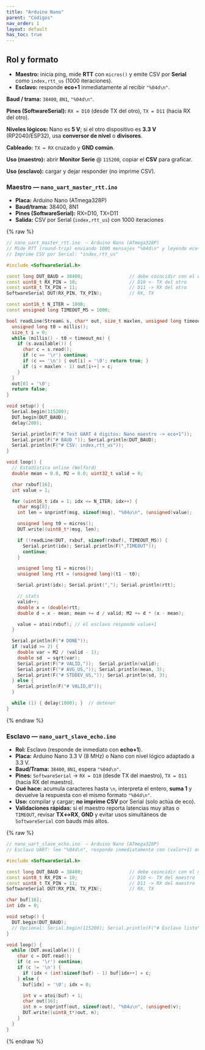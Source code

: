 ```yaml
---
title: "Arduino Nano"
parent: "Códigos"
nav_order: 1
layout: default
has_toc: true
---
```


## Rol y formato

- **Maestro:** inicia ping, mide **RTT** con `micros()` y emite CSV por **Serial** como `index,rtt_us` (1000 iteraciones).
- **Esclavo:** responde **eco+1** inmediatamente al recibir `"%04d\n"`.

**Baud / trama:** `38400`, `8N1`, `"%04d\n"`.

**Pines (SoftwareSerial):** `RX = D10` (desde TX del otro), `TX = D11` (hacia RX del otro).

**Niveles lógicos:** Nano es **5 V**; si el otro dispositivo es **3.3 V** (RP2040/ESP32), usa **conversor de nivel** o **divisores**.

**Cableado:** `TX ↔ RX` cruzado y **GND común**.

**Uso (maestro):** abrir **Monitor Serie** @ `115200`, copiar el **CSV** para graficar.

**Uso (esclavo):** cargar y dejar responder (no imprime CSV).

### Maestro — `nano_uart_master_rtt.ino`

- **Placa:** Arduino Nano (ATmega328P)  
- **Baud/trama:** 38400, 8N1  
- **Pines (SoftwareSerial):** RX=D10, TX=D11  
- **Salida:** CSV por Serial (`index,rtt_us`) con 1000 iteraciones

{% raw %}
~~~cpp
// nano_uart_master_rtt.ino  — Arduino Nano (ATmega328P)
// Mide RTT (round-trip) enviando 1000 mensajes "%04d\n" y leyendo eco+1.
// Imprime CSV por Serial: "index,rtt_us"

#include <SoftwareSerial.h>

const long DUT_BAUD = 38400;                 // debe coincidir con el esclavo
const uint8_t RX_PIN = 10;                   // D10 <- TX del otro
const uint8_t TX_PIN = 11;                   // D11 -> RX del otro
SoftwareSerial DUT(RX_PIN, TX_PIN);          // RX, TX

const uint16_t N_ITER = 1000;
const unsigned long TIMEOUT_MS = 1000;

bool readLine(Stream& s, char* out, size_t maxlen, unsigned long timeout_ms) {
  unsigned long t0 = millis();
  size_t i = 0;
  while (millis() - t0 < timeout_ms) {
    if (s.available()) {
      char c = s.read();
      if (c == '\r') continue;
      if (c == '\n') { out[i] = '\0'; return true; }
      if (i < maxlen - 1) out[i++] = c;
    }
  }
  out[0] = '\0';
  return false;
}

void setup() {
  Serial.begin(115200);
  DUT.begin(DUT_BAUD);
  delay(200);

  Serial.println(F("# Test UART 4 digitos: Nano maestro -> eco+1"));
  Serial.print(F("# BAUD ")); Serial.println(DUT_BAUD);
  Serial.println(F("# CSV: index,rtt_us"));
}

void loop() {
  // Estadística online (Welford)
  double mean = 0.0, M2 = 0.0; uint32_t valid = 0;

  char rxbuf[16];
  int value = 1;

  for (uint16_t idx = 1; idx <= N_ITER; idx++) {
    char msg[8];
    int len = snprintf(msg, sizeof(msg), "%04u\n", (unsigned)value);

    unsigned long t0 = micros();
    DUT.write((uint8_t*)msg, len);

    if (!readLine(DUT, rxbuf, sizeof(rxbuf), TIMEOUT_MS)) {
      Serial.print(idx); Serial.println(F(",TIMEOUT"));
      continue;
    }

    unsigned long t1 = micros();
    unsigned long rtt = (unsigned long)(t1 - t0);

    Serial.print(idx); Serial.print(","); Serial.println(rtt);

    // stats
    valid++;
    double x = (double)rtt;
    double d = x - mean; mean += d / valid; M2 += d * (x - mean);

    value = atoi(rxbuf); // el esclavo responde value+1
  }

  Serial.println(F("# DONE"));
  if (valid >= 2) {
    double var = M2 / (valid - 1);
    double sd  = sqrt(var);
    Serial.print(F("# VALID,"));  Serial.println(valid);
    Serial.print(F("# AVG_US,")); Serial.println(mean, 3);
    Serial.print(F("# STDDEV_US,")); Serial.println(sd, 3);
  } else {
    Serial.println(F("# VALID,0"));
  }

  while (1) { delay(1000); }  // detener
}
~~~
{% endraw %}

### Esclavo — `nano_uart_slave_echo.ino`

- **Rol:** Esclavo (responde de inmediato con **echo+1**).
- **Placa:** Arduino Nano 3.3 V (8 MHz) o Nano con nivel lógico adaptado a 3.3 V.
- **Baud/Trama:** `38400`, `8N1`, espera `"%04d\n"`.
- **Pines:** `SoftwareSerial` → `RX = D10` (desde TX del maestro), `TX = D11` (hacia RX del maestro).
- **Qué hace:** acumula caracteres hasta `\n`, interpreta el entero, **suma 1** y devuelve la respuesta con el mismo formato `"%04d\n"`.
- **Uso:** compilar y cargar; **no imprime CSV** por Serial (solo actúa de eco).
- **Validaciones rápidas:** si el maestro reporta latencias muy altas o `TIMEOUT`, revisar **TX↔RX**, **GND** y evitar usos simultáneos de `SoftwareSerial` con bauds más altos.

{% raw %}
~~~cpp
// nano_uart_slave_echo.ino  — Arduino Nano (ATmega328P)
// Esclavo UART: lee "%04d\n", responde inmediatamente con (valor+1) en el mismo formato.

#include <SoftwareSerial.h>

const long DUT_BAUD = 38400;                 // debe coincidir con el maestro
const uint8_t RX_PIN = 10;                   // D10 <- TX del maestro
const uint8_t TX_PIN = 11;                   // D11 -> RX del maestro
SoftwareSerial DUT(RX_PIN, TX_PIN);          // RX, TX

char buf[16];
int idx = 0;

void setup() {
  DUT.begin(DUT_BAUD);
  // Opcional: Serial.begin(115200); Serial.println(F("# Esclavo listo"));
}

void loop() {
  while (DUT.available()) {
    char c = DUT.read();
    if (c == '\r') continue;
    if (c != '\n') {
      if (idx < (int)sizeof(buf) - 1) buf[idx++] = c;
    } else {
      buf[idx] = '\0'; idx = 0;

      int v = atoi(buf) + 1;
      char out[16];
      int n = snprintf(out, sizeof(out), "%04u\n", (unsigned)v);
      DUT.write((uint8_t*)out, n);
    }
  }
}
~~~
{% endraw %}

